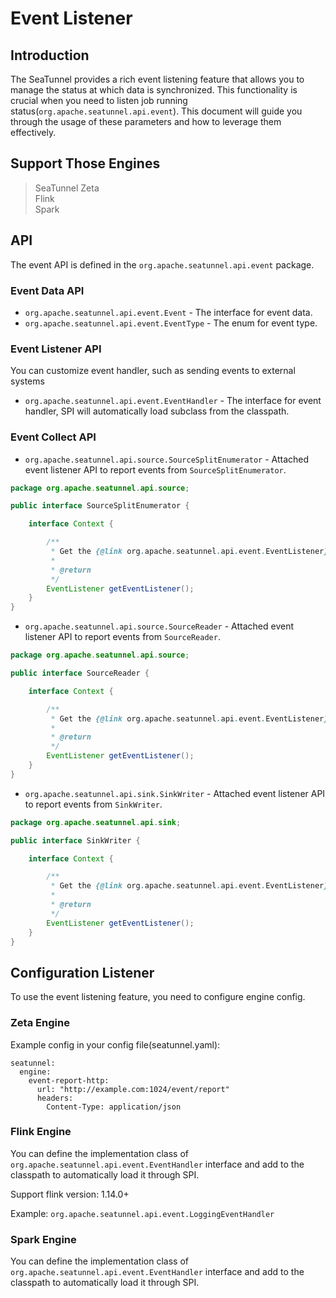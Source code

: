 # Event Listener

## Introduction

The SeaTunnel provides a rich event listening feature that allows you to manage the status at which data is synchronized.
This functionality is crucial when you need to listen job running status(`org.apache.seatunnel.api.event`).
This document will guide you through the usage of these parameters and how to leverage them effectively.

## Support Those Engines

> SeaTunnel Zeta<br/>
> Flink<br/>
> Spark<br/>

## API

The event API is defined in the `org.apache.seatunnel.api.event` package.

### Event Data API

- `org.apache.seatunnel.api.event.Event` - The interface for event data.
- `org.apache.seatunnel.api.event.EventType` - The enum for event type.

### Event Listener API

You can customize event handler, such as sending events to external systems

- `org.apache.seatunnel.api.event.EventHandler` - The interface for event handler, SPI will automatically load subclass from the classpath.

### Event Collect API

- `org.apache.seatunnel.api.source.SourceSplitEnumerator` - Attached event listener API to report events from `SourceSplitEnumerator`.

```java
package org.apache.seatunnel.api.source;

public interface SourceSplitEnumerator {

    interface Context {

        /**
         * Get the {@link org.apache.seatunnel.api.event.EventListener} of this enumerator.
         *
         * @return
         */
        EventListener getEventListener();
    }
}
```

- `org.apache.seatunnel.api.source.SourceReader` - Attached event listener API to report events from `SourceReader`.

```java
package org.apache.seatunnel.api.source;

public interface SourceReader {

    interface Context {

        /**
         * Get the {@link org.apache.seatunnel.api.event.EventListener} of this reader.
         *
         * @return
         */
        EventListener getEventListener();
    }
}
```

- `org.apache.seatunnel.api.sink.SinkWriter` - Attached event listener API to report events from `SinkWriter`.

```java
package org.apache.seatunnel.api.sink;

public interface SinkWriter {

    interface Context {

        /**
         * Get the {@link org.apache.seatunnel.api.event.EventListener} of this writer.
         *
         * @return
         */
        EventListener getEventListener();
    }
}
```

## Configuration Listener

To use the event listening feature, you need to configure engine config.

### Zeta Engine

Example config in your config file(seatunnel.yaml):

```
seatunnel:
  engine:
    event-report-http:
      url: "http://example.com:1024/event/report"
      headers:
        Content-Type: application/json
```

### Flink Engine

You can define the implementation class of `org.apache.seatunnel.api.event.EventHandler` interface and add to the classpath to automatically load it through SPI.

Support flink version: 1.14.0+

Example: `org.apache.seatunnel.api.event.LoggingEventHandler`

### Spark Engine

You can define the implementation class of `org.apache.seatunnel.api.event.EventHandler` interface and add to the classpath to automatically load it through SPI.
